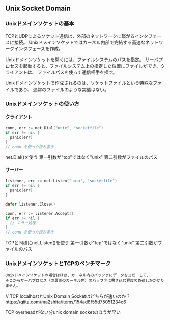 ## Unix Socket Domain

### Unixドメインソケットの基本

TCPとUDPによるソケット通信は、外部のネットワークに繋がるインタフェースに接続。
Unixドメインソケットではカーネル内部で完結する高速なネットワークインタフェースを作成。

Unixドメインソケットを開くには、ファイルシステムのパスを指定。 
サーバプロセスを起動すると、ファイルシステム上の指定した位置にファイルができ、クライアントは、 ファイルパスを使って通信相手を探す。 

Unixドメインソケットで作成されるのは、ソケットファイルという特殊なファイルであり、
通常のファイルのような実態はない。

### Unixドメインソケットの使い方

#### クライアント

```go
conn, err := net.Dial("unix", "socketfile")
if err != nil {
  panic(err)
}
// conn を使った読み書き
```

net.Dial()を使う
第一引数が"tcp"ではなく"unix"
第二引数がファイルのパス

#### サーバー

```go
listener, err := net.Listen("unix", "socketfile")
if err != nil {
  panic(err)
}

defer listener.Close()

conn, err := listener.Accept()
if err != nil {
  // エラー処理
}
// conn を使った読み書き
```

TCPと同様にnet.Listen()を使う
第一引数が"tcp"ではなく"unix"
第二引数がファイルのパス

### UnixドメインソケットとTCPのベンチマーク

```
Unixドメインソケットの場合はほぼ、カーネル内のバッファにデータをコピーして、
そこからサーバプロセス（の裏側のカーネル内）のバッファに書き込む程度の負荷しかかかりません。
```

// TCP localhostとUnix Domain Socketはどちらが速いのか？
https://qiita.com/ma2shita/items/154ad8f55d75051234c6

TCP overheadがない分unix domain socketのほうが早い